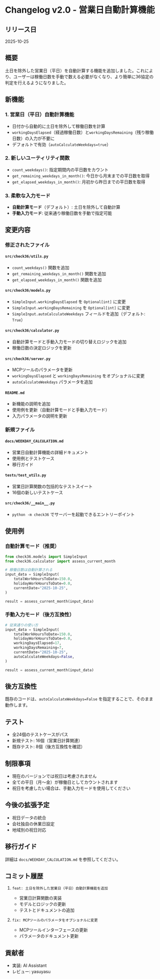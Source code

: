 # Changelog v2.0 - 営業日自動計算機能

## リリース日
2025-10-25

## 概要
土日を除外した営業日（平日）を自動計算する機能を追加しました。これにより、ユーザーは稼働日数を手動で数える必要がなくなり、より簡単に36協定の判定を行えるようになりました。

## 新機能

### 1. 営業日（平日）自動計算機能
- 日付から自動的に土日を除外して稼働日数を計算
- `workingDaysElapsed`（経過稼働日数）と`workingDaysRemaining`（残り稼働日数）の入力が不要に
- デフォルトで有効（`autoCalculateWeekdays=true`）

### 2. 新しいユーティリティ関数
- `count_weekdays()`: 指定期間内の平日数をカウント
- `get_remaining_weekdays_in_month()`: 今日から月末までの平日数を取得
- `get_elapsed_weekdays_in_month()`: 月初から昨日までの平日数を取得

### 3. 柔軟な入力モード
- **自動計算モード**（デフォルト）: 土日を除外して自動計算
- **手動入力モード**: 従来通り稼働日数を手動で指定可能

## 変更内容

### 修正されたファイル

#### `src/check36/utils.py`
- `count_weekdays()` 関数を追加
- `get_remaining_weekdays_in_month()` 関数を追加
- `get_elapsed_weekdays_in_month()` 関数を追加

#### `src/check36/models.py`
- `SimpleInput.workingDaysElapsed` を `Optional[int]` に変更
- `SimpleInput.workingDaysRemaining` を `Optional[int]` に変更
- `SimpleInput.autoCalculateWeekdays` フィールドを追加（デフォルト: `True`）

#### `src/check36/calculator.py`
- 自動計算モードと手動入力モードの切り替えロジックを追加
- 稼働日数の決定ロジックを更新

#### `src/check36/server.py`
- MCPツールのパラメータを更新
- `workingDaysElapsed` と `workingDaysRemaining` をオプショナルに変更
- `autoCalculateWeekdays` パラメータを追加

#### `README.md`
- 新機能の説明を追加
- 使用例を更新（自動計算モードと手動入力モード）
- 入力パラメータの説明を更新

### 新規ファイル

#### `docs/WEEKDAY_CALCULATION.md`
- 営業日自動計算機能の詳細ドキュメント
- 使用例とテストケース
- 移行ガイド

#### `tests/test_utils.py`
- 営業日計算関数の包括的なテストスイート
- 16個の新しいテストケース

#### `src/check36/__main__.py`
- `python -m check36` でサーバーを起動できるエントリーポイント

## 使用例

### 自動計算モード（推奨）

```python
from check36.models import SimpleInput
from check36.calculator import assess_current_month

# 稼働日数は自動計算される
input_data = SimpleInput(
    totalWorkHoursToDate=150.0,
    holidayWorkHoursToDate=0.0,
    currentDate="2025-10-25",
)

result = assess_current_month(input_data)
```

### 手動入力モード（後方互換性）

```python
# 従来通りの使い方
input_data = SimpleInput(
    totalWorkHoursToDate=150.0,
    holidayWorkHoursToDate=0.0,
    workingDaysElapsed=17,
    workingDaysRemaining=7,
    currentDate="2025-10-25",
    autoCalculateWeekdays=False,
)

result = assess_current_month(input_data)
```

## 後方互換性

既存のコードは、`autoCalculateWeekdays=False` を指定することで、そのまま動作します。

## テスト

- 全24個のテストケースがパス
- 新規テスト: 16個（営業日計算関連）
- 既存テスト: 8個（後方互換性を確認）

## 制限事項

- 現在のバージョンでは祝日は考慮されません
- 全ての平日（月〜金）が稼働日としてカウントされます
- 祝日を考慮したい場合は、手動入力モードを使用してください

## 今後の拡張予定

- 祝日データの統合
- 会社独自の休業日設定
- 地域別の祝日対応

## 移行ガイド

詳細は `docs/WEEKDAY_CALCULATION.md` を参照してください。

## コミット履歴

1. `feat: 土日を除外した営業日（平日）自動計算機能を追加`
   - 営業日計算関数の実装
   - モデルとロジックの更新
   - テストとドキュメントの追加

2. `fix: MCPツールのパラメータをオプショナルに変更`
   - MCPツールインターフェースの更新
   - パラメータのドキュメント更新

## 貢献者

- 実装: AI Assistant
- レビュー: yasuyasu

